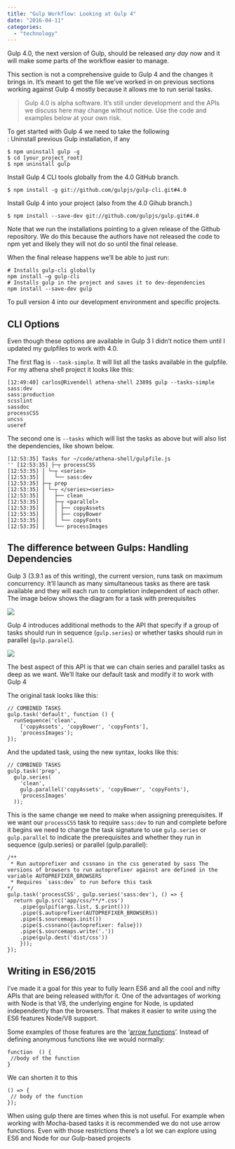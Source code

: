 ```yaml
---
title: "Gulp Workflow: Looking at Gulp 4"
date: "2016-04-11"
categories: 
  - "technology"
---
```


Gulp 4.0, the next version of Gulp, should be released _any day now_ and it will make some parts of the workflow easier to manage.

This section is not a comprehensive guide to Gulp 4 and the changes it brings in. It’s meant to get the file we’ve worked in on previous sections working against Gulp 4 mostly because it allows me to run serial tasks.

> Gulp 4.0 is alpha software. It’s still under development and the APIs we discuss here may change without notice. Use the code and examples below at your own risk.

To get started with Gulp 4 we need to take the following  
: Uninstall previous Gulp installation, if any

```
$ npm uninstall gulp -g
$ cd [your_project_root]
$ npm uninstall gulp
```

Install Gulp 4 CLI tools globally from the 4.0 GitHub branch.

```
$ npm install -g git://github.com/gulpjs/gulp-cli.git#4.0
```

Install Gulp 4 into your project (also from the 4.0 Gihub branch.)

```
$ npm install --save-dev git://github.com/gulpjs/gulp.git#4.0
```

Note that we run the installations pointing to a given release of the Github repository. We do this because the authors have not released the code to npm yet and likely they will not do so until the final release.

When the final release happens we’ll be able to just run:

```
# Installs gulp-cli globally
npm install –g gulp-cli 
# Installs gulp in the project and saves it to dev-dependencies
npm install --save-dev gulp
```

To pull version 4 into our development environment and specific projects.

## CLI Options

Even though these options are available in Gulp 3 I didn’t notice them until I updated my gulpfiles to work with 4.0.

The first flag is `--task-simple`. It will list all the tasks available in the gulpfile. For my athena shell project it looks like this:

```
[12:49:40] carlos@Rivendell athena-shell 2389$ gulp --tasks-simple
sass:dev
sass:production
scsslint
sassdoc
processCSS
uncss
useref
```

The second one is `--tasks` which will list the tasks as above but will also list the dependencies, like shown below.

```
[12:53:35] Tasks for ~/code/athena-shell/gulpfile.js
'' [12:53:35] ├─┬ processCSS
[12:53:35] │ └─┬ <series>
[12:53:35] │   └── sass:dev
[12:53:35] ├─┬ prep
[12:53:35] │ └─┬ </series><series>
[12:53:35] │   ├── clean
[12:53:35] │   ├─┬ <parallel>
[12:53:35] │   │ ├── copyAssets
[12:53:35] │   │ ├── copyBower
[12:53:35] │   │ └── copyFonts
[12:53:35] │   └── processImages
```

## The difference between Gulps: Handling Dependencies

Gulp 3 (3.9.1 as of this writing), the current version, runs task on maximum concurrency. It’ll launch as many simultaneous tasks as there are task available and they will each run to completion independent of each other. The image below shows the diagram for a task with prerequisites

![](//fettblog.eu/wp-content/uploads/2015/folie1.jpg)

Gulp 4 introduces additional methods to the API that specify if a group of tasks should run in sequence (`gulp.series`) or whether tasks should run in parallel (`gulp.paralel`).

![](//fettblog.eu/wp-content/uploads/2015/folie4.jpg)

The best aspect of this API is that we can chain series and parallel tasks as deep as we want. We’ll ltake our default task and modify it to work with Gulp 4

The original task looks like this:

```
// COMBINED TASKS
gulp.task('default', function () {
  runSequence('clean', 
    ['copyAssets', 'copyBower', 'copyFonts'], 
    'processImages');
});
```

And the updated task, using the new syntax, looks like this:

```
// COMBINED TASKS
gulp.task('prep',
  gulp.series(
    'clean',
    gulp.parallel('copyAssets', 'copyBower', 'copyFonts'),
    'processImages'
  ));
```

This is the same change we need to make when assigning prerequisites. If we want our `processCSS` task to require `sass:dev` to run and complete before it begins we need to change the task signature to use `gulp.series` or `gulp.parallel` to indicate the prerequisites and whether they run in sequence (gulp.series) or parallel (gulp.parallel):

```
/**
 * Run autoprefixer and cssnano in the css generated by sass The versions of browsers to run autoprefixer against are defined in the variable AUTOPREFIXER_BROWSERS 
 * Requires `sass:dev` to run before this task
*/
gulp.task('processCSS', gulp.series('sass:dev'), () => {
  return gulp.src('app/css/**/*.css')
    .pipe(gulpif(args.list, $.print()))
    .pipe($.autoprefixer(AUTOPREFIXER_BROWSERS))
    .pipe($.sourcemaps.init())
    .pipe($.cssnano({autoprefixer: false}))
    .pipe($.sourcemaps.write('.'))
    .pipe(gulp.dest('dist/css'))
    }));
});
```

## Writing in ES6/2015

I’ve made it a goal for this year to fully learn ES6 and all the cool and nifty APIs that are being released with/for it. One of the advantages of working with Node is that V8, the underlying engine for Node, is updated independently than the browsers. That makes it easier to write using the ES6 features Node/V8 support.

Some examples of those features are the ‘[arrow functions](https://hacks.mozilla.org/2015/06/es6-in-depth-arrow-functions/)’. Instead of defining anonymous functions like we would normally:

```
function  () {
 //body of the function 
}
```

We can shorten it to this

```
() => {
 // body of the function
});
```

When using gulp there are times when this is not useful. For example when working with Mocha-based tasks it is recommended we do not use arrow functions. Even with those restrictions there’s a lot we can explore using ES6 and Node for our Gulp-based projects
